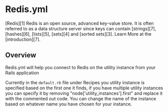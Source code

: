 # Redis.yml

[Redis][1] Redis is an open source, advanced key-value store. It is often referred to as a data structure server since keys can contain [strings][7], [hashes][6], [lists][5], [sets][4] and [sorted sets][3]. Learn More at the [introduction][7].

## Overview

Redis.yml will help you connect to Redis on the utility instance from your Rails application

Currently in the `default.rb` file under Recipes you utility instance is specified based on the first one it finds, if you have multiple utility instances you can specify it by removing "node['utility_instances'].first" and replace it with the commented out code. You can change the name of the instance based on whatever name you have chosen for your instance.

